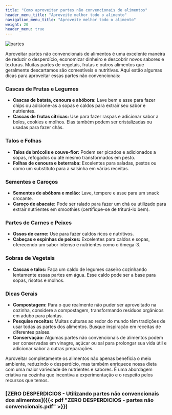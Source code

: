 ```yaml
---
title: "Como aproveitar partes não convencionais de alimentos"
header_menu_title: "Aproveite melhor todo o alimento"
navigation_menu_title: "Aproveite melhor todo o alimento"
weight: 20
header_menu: true
---
```


![partes](../../images/partes.jpg)

Aproveitar partes não convencionais de alimentos é uma excelente maneira de reduzir o desperdício, economizar dinheiro e descobrir novos sabores e texturas. Muitas partes de vegetais, frutas e outros alimentos que geralmente descartamos são comestíveis e nutritivas. Aqui estão algumas dicas para aproveitar essas partes não convencionais:

### Cascas de Frutas e Legumes
- **Cascas de batata, cenoura e abóbora:** Lave bem e asse para fazer chips ou adicione-as a sopas e caldos para extrair seu sabor e nutrientes.
- **Cascas de frutas cítricas:** Use para fazer raspas e adicionar sabor a bolos, cookies e molhos. Elas também podem ser cristalizadas ou usadas para fazer chás.

### Talos e Folhas
- **Talos de brócolis e couve-flor:** Podem ser picados e adicionados a sopas, refogados ou até mesmo transformados em pesto.
- **Folhas de cenoura e beterraba:** Excelentes para saladas, pestos ou como um substituto para a salsinha em várias receitas.

### Sementes e Caroços
- **Sementes de abóbora e melão:** Lave, tempere e asse para um snack crocante.
- **Caroço de abacate:** Pode ser ralado para fazer um chá ou utilizado para extrair nutrientes em smoothies (certifique-se de triturá-lo bem).

### Partes de Carnes e Peixes
- **Ossos de carne:** Use para fazer caldos ricos e nutritivos.
- **Cabeças e espinhas de peixes:** Excelentes para caldos e sopas, oferecendo um sabor intenso e nutrientes como o ômega-3.

### Sobras de Vegetais
- **Cascas e talos:** Faça um caldo de legumes caseiro cozinhando lentamente essas partes em água. Esse caldo pode ser a base para sopas, risotos e molhos.

### Dicas Gerais
- **Compostagem:** Para o que realmente não puder ser aproveitado na cozinha, considere a compostagem, transformando resíduos orgânicos em adubo para plantas.
- **Pesquise receitas:** Muitas culturas ao redor do mundo têm tradições de usar todas as partes dos alimentos. Busque inspiração em receitas de diferentes países.
- **Conservação:** Algumas partes não convencionais de alimentos podem ser conservadas em vinagre, açúcar ou sal para prolongar sua vida útil e adicionar sabor a outras preparações.

Aproveitar completamente os alimentos não apenas beneficia o meio ambiente, reduzindo o desperdício, mas também enriquece nossa dieta com uma maior variedade de nutrientes e sabores. É uma abordagem criativa na cozinha que incentiva a experimentação e o respeito pelos recursos que temos.

### [ZERO DESPERDICIOS - Utilizando partes não convencionais dos alimentos]({{< pdf "ZERO DESPERDICIOS - partes não convencionais.pdf" >}})


